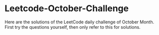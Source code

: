# Leetcode-October-Challenge
Here are the solutions of the LeetCode daily challenge of October Month. First try the questions yourself, then only refer to this for solutions.
